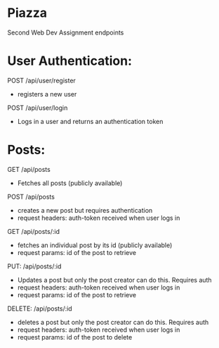 # Piazza
Second Web Dev Assignment endpoints 



# User Authentication:

POST /api/user/register
- registers a new user

POST /api/user/login
- Logs in a user and returns an authentication token


# Posts:

GET /api/posts
- Fetches all posts (publicly available)

POST /api/posts
- creates a new post but requires authentication
- request headers: auth-token received when user logs in

GET /api/posts/:id 
- fetches an individual post by its id (publicly available)
- request params: id of the post to retrieve

PUT: /api/posts/:id 
- Updates a post but only the post creator can do this. Requires auth
- request headers: auth-token received when user logs in
- request params: id of the post to retrieve

DELETE: /api/posts/:id
- deletes a post but only the post creator can do this. Requires auth
- request headers: auth-token received when user logs in
- request params: id of the post to delete
